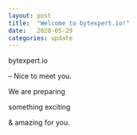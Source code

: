 ```yaml
---
layout: post
title:  "Welcome to bytexpert.io!"
date:   2020-05-29
categories: update
---
```


bytexpert.io

– Nice to meet you.

We are preparing

something exciting

& amazing for you.
